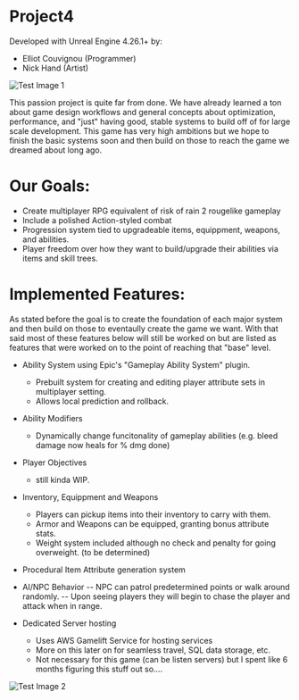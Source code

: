 # Project4

Developed with Unreal Engine 4.26.1+ by:
- Elliot Couvignou (Programmer)
- Nick Hand (Artist)
 

![Test Image 1](https://media.discordapp.net/attachments/140582294950903809/753352645917278228/KL_GemColor_Exploration.jpg)

This passion project is quite far from done. We have already learned a ton about game design workflows and general concepts about optimization, performance, and "just" having good, stable systems to build off of for large scale development. This game has very high ambitions but we hope to finish the basic systems soon and then build on those to reach the game we dreamed about long ago.

# Our Goals:
- Create multiplayer RPG equivalent of risk of rain 2 rougelike gameplay
- Include a polished Action-styled combat 
- Progression system tied to upgradeable items, equippment, weapons, and abilities. 
- Player freedom over how they want to build/upgrade their abilities via items and skill trees. 


# Implemented Features:
As stated before the goal is to create the foundation of each major system and then build on those to eventaully create the game we want. With that said most of these features below will still be worked on but are listed as features that were worked on to the point of reaching that "base" level. 

- Ability System using Epic's "Gameplay Ability System" plugin.
    - Prebuilt system for creating and editing player attribute sets in multiplayer setting.
    - Allows local prediction and rollback.

- Ability Modifiers
    - Dynamically change funcitonality of gameplay abilities (e.g. bleed damage now heals for % dmg done)

- Player Objectives
    - still kinda WIP.

- Inventory, Equippment and Weapons
    - Players can pickup items into their inventory to carry with them.
    - Armor and Weapons can be equipped, granting bonus attribute stats.
    - Weight system included although no check and penalty for going overweight. (to be determined)

- Procedural Item Attribute generation system

- AI/NPC Behavior
-- NPC can patrol predetermined points or walk around randomly.
-- Upon seeing players they will begin to chase the player and attack when in range.


- Dedicated Server hosting
    - Uses AWS Gamelift Service for hosting services
    - More on this later on for seamless travel, SQL data storage, etc.
    - Not necessary for this game (can be listen servers) but I spent like 6 months figuring this stuff out so....


![Test Image 2](https://media.discordapp.net/attachments/140582294950903809/751672646969852015/screenshot080.png?width=1911&height=1075)

